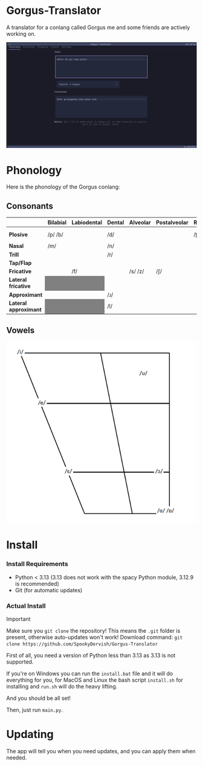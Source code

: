 # Gorgus-Translator
A translator for a conlang called Gorgus me and some friends are actively working on.

![An image of the translating showing the sentence "Hello! Do you like pizza?" being translated.](/resources/screenshot.png)

# Phonology
Here is the phonology of the Gorgus conlang:

## Consonants
<style>
    .grey {
        background: grey;
    }
</style>

<table>
  <thead>
    <tr>
      <th></th>
      <th><strong>Bilabial</strong></th>
      <th><strong>Labiodental</strong></th>
      <th><strong>Dental</strong></th>
      <th><strong>Alveolar</strong></th>
      <th><strong>Postalveolar</strong></th>
      <th><strong>Retroflex</strong></th>
      <th><strong>Palatal</strong></th>
      <th><strong>Velar</strong></th>
      <th><strong>Uvular</strong></th>
      <th><strong>Pharyngeal</strong></th>
      <th><strong>Glotal</strong></th>
    </tr>
  </thead>
  <tbody>
    <tr>
      <td><strong>Plosive</strong></td>
      <td>/p/ /b/</td>
      <td></td>
      <td colspan="3">/d/</td>
      <td>/ʈ/</td>
      <td></td>
      <td>/k/ /g/</td>
      <td></td>
      <td></td>
      <td></td>
    </tr>
    <tr>
      <td><strong>Nasal</strong></td>
      <td>/m/</td>
      <td></td>
      <td colspan="3">/n/</td>
      <td></td>
      <td></td>
      <td>/ŋ/</td>
      <td></td>
      <td class="grey"></td>
      <td class="grey"></td>
    </tr>
    <tr>
      <td><strong>Trill</strong></td>
      <td></td>
      <td></td>
      <td colspan="3">/r/</td>
      <td></td>
      <td></td>
      <td class="grey"></td>
      <td></td>
      <td></td>
      <td class="grey"></td>
    </tr>
    <tr>
      <td><strong>Tap/Flap</strong></td>
      <td></td>
      <td></td>
      <td colspan="3"></td>
      <td></td>
      <td></td>
      <td class="grey"></td>
      <td></td>
      <td></td>
      <td class="grey"></td>
    </tr>
    <tr>
      <td><strong>Fricative</strong></td>
      <td></td>
      <td>/f/</td>
      <td></td>
      <td>/s/ /z/</td>
      <td>/ʃ/</td>
      <td></td>
      <td></td>
      <td></td>
      <td></td>
      <td></td>
      <td>/h/</td>
    </tr>
    <tr>
      <td><strong>Lateral fricative</strong></td>
      <td class="grey"></td>
      <td class="grey"></td>
      <td></td>
      <td></td>
      <td></td>
      <td></td>
      <td></td>
      <td></td>
      <td></td>
      <td class="grey"></td>
      <td class="grey"></td>
    </tr>
    <tr>
      <td><strong>Approximant</strong></td>
      <td></td>
      <td></td>
      <td colspan="3">/ɹ/</td>
      <td></td>
      <td></td>
      <td></td>
      <td></td>
      <td></td>
      <td class="grey"></td>
    </tr>
    <tr>
      <td><strong>Lateral approximant</strong></td>
      <td class="grey"></td>
      <td class="grey"></td>
      <td colspan="3">/l/</td>
      <td></td>
      <td></td>
      <td></td>
      <td></td>
      <td class="grey"></td>
      <td class="grey"></td>
    </tr>
  </tbody>
</table>

## Vowels
![The vowel inventory for Gorgus.](resources/vowels.png)

# Install

### Install Requirements
- Python < 3.13 (3.13 does not work with the spacy Python module, 3.12.9 is recommended)
- Git (for automatic updates)

### Actual Install
> [!IMPORTANT]
> Make sure you `git clone` the repository! This means the `.git` folder is present, otherwise auto-updates won't work!
> Download command: `git clone https://github.com/SpookyDervish/Gorgus-Translator`

First of all, you need a version of Python less than 3.13 as 3.13 is not supported.

If you're on Windows you can run the `install.bat` file and it will do everything for you,
for MacOS and Linux the bash script `install.sh` for installing and `run.sh` will do the heavy lifting.

And you should be all set!

Then, just run `main.py`.

# Updating
The app will tell you when you need updates, and you can apply them when needed.